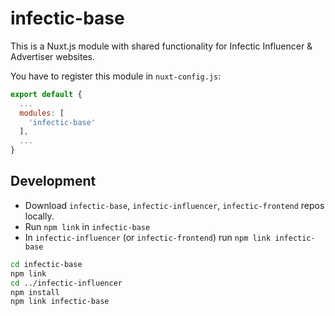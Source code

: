 # infectic-base

This is a Nuxt.js module with shared functionality for Infectic Influencer & Advertiser websites.

You have to register this module in `nuxt-config.js`:

```js
export default {
  ...
  modules: [
    'infectic-base'
  ],
  ...
}
```

## Development

- Download `infectic-base`, `infectic-influencer`, `infectic-frontend` repos locally.
- Run `npm link` in `infectic-base`
- In `infectic-influencer` (or `infectic-frontend`) run `npm link infectic-base`

```bash
cd infectic-base
npm link
cd ../infectic-influencer
npm install
npm link infectic-base
```
